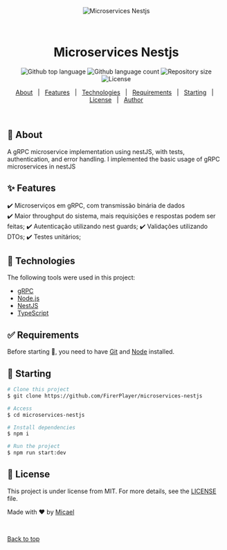 <div align="center" id="top"> 
  <img src="./.github/app.gif" alt="Microservices Nestjs" />

&#xa0;

  <!-- <a href="https://microservicesnestjs.netlify.app">Demo</a> -->
</div>

<h1 align="center">Microservices Nestjs</h1>

<p align="center">
  <img alt="Github top language" src="https://img.shields.io/github/languages/top/FirerPlayer/microservices-nestjs?color=56BEB8">

  <img alt="Github language count" src="https://img.shields.io/github/languages/count/FirerPlayer/microservices-nestjs?color=56BEB8">

  <img alt="Repository size" src="https://img.shields.io/github/repo-size/FirerPlayer/microservices-nestjs?color=56BEB8">

  <img alt="License" src="https://img.shields.io/github/license/FirerPlayer/microservices-nestjs?color=56BEB8">

  <!-- <img alt="Github issues" src="https://img.shields.io/github/issues/FirerPlayer/microservices-nestjs?color=56BEB8" /> -->

  <!-- <img alt="Github forks" src="https://img.shields.io/github/forks/FirerPlayer/microservices-nestjs?color=56BEB8" /> -->

  <!-- <img alt="Github stars" src="https://img.shields.io/github/stars/FirerPlayer/microservices-nestjs?color=56BEB8" /> -->
</p>

<!-- Status -->

<!-- <h4 align="center">
	🚧  Microservices Nestjs 🚀 Under construction...  🚧
</h4>

<hr> -->

<p align="center">
  <a href="#dart-about">About</a> &#xa0; | &#xa0; 
  <a href="#sparkles-features">Features</a> &#xa0; | &#xa0;
  <a href="#rocket-technologies">Technologies</a> &#xa0; | &#xa0;
  <a href="#white_check_mark-requirements">Requirements</a> &#xa0; | &#xa0;
  <a href="#checkered_flag-starting">Starting</a> &#xa0; | &#xa0;
  <a href="#memo-license">License</a> &#xa0; | &#xa0;
  <a href="https://github.com/FirerPlayer" target="_blank">Author</a>
</p>

<br>

## :dart: About

A gRPC microservice implementation using nestJS, with tests, authentication, and error handling. I implemented the basic usage of gRPC microservices in nestJS

## :sparkles: Features

:heavy_check_mark: Microserviços em gRPC, com transmissão binária de dados\
:heavy_check_mark: Maior throughput do sistema, mais requisições e respostas podem ser feitas;
:heavy_check_mark: Autenticação utilizando nest guards;
:heavy_check_mark: Validações utilizando DTOs;
:heavy_check_mark: Testes unitários;

## :rocket: Technologies

The following tools were used in this project:

- [gRPC](https://grpc.io/)
- [Node.js](https://nodejs.org/en/)
- [NestJS](https://nestjs.com/)
- [TypeScript](https://www.typescriptlang.org/)

## :white_check_mark: Requirements

Before starting :checkered_flag:, you need to have [Git](https://git-scm.com) and [Node](https://nodejs.org/en/) installed.

## :checkered_flag: Starting

```bash
# Clone this project
$ git clone https://github.com/FirerPlayer/microservices-nestjs

# Access
$ cd microservices-nestjs

# Install dependencies
$ npm i

# Run the project
$ npm run start:dev

```

## :memo: License

This project is under license from MIT. For more details, see the [LICENSE](LICENSE.md) file.

Made with :heart: by <a href="https://github.com/FirerPlayer" target="_blank">Micael</a>

&#xa0;

<a href="#top">Back to top</a>
